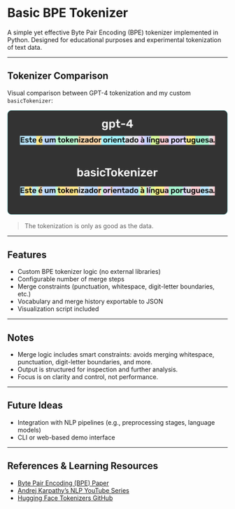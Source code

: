 # Basic BPE Tokenizer

A simple yet effective Byte Pair Encoding (BPE) tokenizer implemented in Python. Designed for educational purposes and experimental tokenization of text data.

---

## Tokenizer Comparison

Visual comparison between GPT-4 tokenization and my custom `basicTokenizer`:

![Tokenizer Comparison](gitFiles/img.png)

> The tokenization is only as good as the data.

---

## Features

- Custom BPE tokenizer logic (no external libraries)
- Configurable number of merge steps
- Merge constraints (punctuation, whitespace, digit-letter boundaries, etc.)
- Vocabulary and merge history exportable to JSON
- Visualization script included

---

## Notes

- Merge logic includes smart constraints: avoids merging whitespace, punctuation, digit-letter boundaries, and more.
- Output is structured for inspection and further analysis.
- Focus is on clarity and control, not performance.

---

## Future Ideas

- Integration with NLP pipelines (e.g., preprocessing stages, language models)
- CLI or web-based demo interface

---

## References & Learning Resources

- [Byte Pair Encoding (BPE) Paper](https://arxiv.org/abs/1508.07909)
- [Andrej Karpathy’s NLP YouTube Series](https://www.youtube.com/@AndrejKarpathyYouTube)
- [Hugging Face Tokenizers GitHub](https://github.com/huggingface/tokenizers)